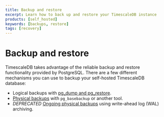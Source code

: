 ```yaml
---
title: Backup and restore
excerpt: Learn how to back up and restore your TimescaleDB instance
products: [self_hosted]
keywords: [backups, restore]
tags: [recovery]
---
```


# Backup and restore

TimescaleDB takes advantage of the reliable backup and restore functionality
provided by PostgreSQL. There are a few different mechanisms you can use to
backup your self-hosted TimescaleDB database:

*   Logical backups with [pg_dump and pg_restore][logical-backups].
*   [Physical backups][physical-backups] with `pg_basebackup` or another tool.
*   _DEPRECATED_ [Ongoing physical backups][ongoing-physical-backups] using write-ahead log
  (WAL) archiving.

[logical-backups]: /timescaledb/:currentVersion:/how-to-guides/backup-and-restore/pg-dump-and-restore/
[ongoing-physical-backups]: /timescaledb/:currentVersion:/how-to-guides/backup-and-restore/docker-and-wale/
[physical-backups]: /timescaledb/:currentVersion:/how-to-guides/backup-and-restore/physical/
